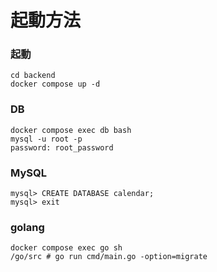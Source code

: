 # 起動方法

### 起動

```
cd backend
docker compose up -d
```

### DB

```
docker compose exec db bash
mysql -u root -p
password: root_password
```

### MySQL

```
mysql> CREATE DATABASE calendar;
mysql> exit
```

### golang

```
docker compose exec go sh
/go/src # go run cmd/main.go -option=migrate
```
